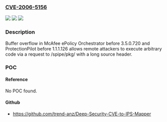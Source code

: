 ### [CVE-2006-5156](https://cve.mitre.org/cgi-bin/cvename.cgi?name=CVE-2006-5156)
![](https://img.shields.io/static/v1?label=Product&message=n%2Fa&color=blue)
![](https://img.shields.io/static/v1?label=Version&message=n%2Fa&color=blue)
![](https://img.shields.io/static/v1?label=Vulnerability&message=n%2Fa&color=brighgreen)

### Description

Buffer overflow in McAfee ePolicy Orchestrator before 3.5.0.720 and ProtectionPilot before 1.1.1.126 allows remote attackers to execute arbitrary code via a request to /spipe/pkg/ with a long source header.

### POC

#### Reference
No POC found.

#### Github
- https://github.com/trend-anz/Deep-Security-CVE-to-IPS-Mapper

